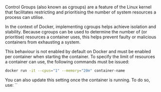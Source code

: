 Control Groups (also known as cgroups) are a feature of the Linux kernel that facilitates restricting and prioritising the number of system resources a process can utilise.

In the context of Docker, implementing cgroups helps achieve isolation and stability. Because cgroups can be used to determine the number of (or prioritise) resources a container uses, this helps prevent faulty or malicious containers from exhausting a system.

This behaviour is not enabled by default on Docker and must be enabled per container when starting the container. To specify the limit of resources a container can use, the following commands must be issued:
```bash
docker run -it --cpus="1" --memory="20m" container-name
```
You can also update this setting once the container is running. To do so, use:
``